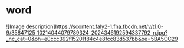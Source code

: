 # word
![Image description]https://scontent.faly2-1.fna.fbcdn.net/v/t1.0-9/35847125_10214044079789324_2024346192594337792_n.jpg?_nc_cat=0&oh=e0ccc392f15201f84c4e8fcc83d537bb&oe=5BA5CC29
